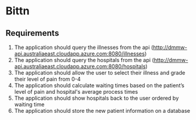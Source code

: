 # Bittn

## Requirements
1. The application should query the illnesses from the api (http://dmmw-api.australiaeast.cloudapp.azure.com:8080/illnesses)
2. The application should query the hospitals from the api (http://dmmw-api.australiaeast.cloudapp.azure.com:8080/hospitals)
3. The application should allow the user to select their illness and grade their level of pain from 0-4
4. The application should calculate waiting times based on the patient’s level of pain and hospital's average
process times
5. The application should show hospitals back to the user ordered by waiting time
6. The application should store the new patient information on a database